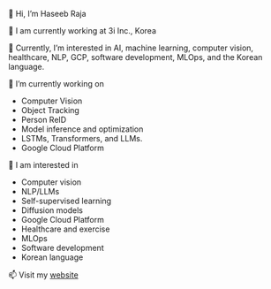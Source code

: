 👋 Hi, I’m Haseeb Raja


🔭 I am currently working at 3i Inc., Korea



👀 Currently, I’m interested in AI, machine learning, computer vision, healthcare, NLP, GCP, software development, MLOps, and the Korean language.



🌱 I’m currently working on

- Computer Vision 
- Object Tracking
- Person ReID
- Model inference and optimization
- LSTMs, Transformers, and LLMs.
- Google Cloud Platform



🍄 I am interested in

- Computer vision
- NLP/LLMs
- Self-supervised learning
- Diffusion models 
- Google Cloud Platform
- Healthcare and exercise
- MLOps
- Software development
- Korean language



📫 Visit my [website](http://pytholic-homepage.vercel.app/)

<!---
rajahaseeb147/rajahaseeb147 is a ✨ special ✨ repository because its `README.md` (this file) appears on your GitHub profile.
You can click the Preview link to take a look at your changes.
--->

